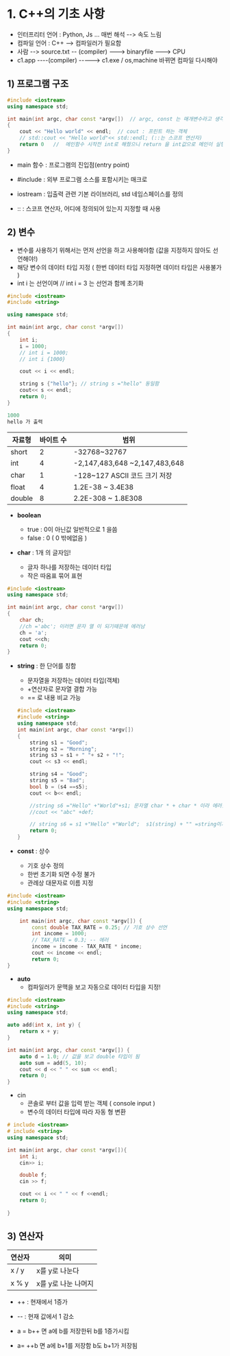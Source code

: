 # 1. C++의 기초 사항

- 인터프리터 언어 : Python, Js ... 매번 해석 --> 속도 느림
- 컴파일 언어 : C++     --> 컴파일러가 필요함
- 사람 --> source.txt -- (compiler) ---> binaryfile ---> CPU
- c1.app ----(compiler) -----> c1.exe  / os,machine 바뀌면 컴파일 다시해야

## 1) 프로그램 구조

```c++
#include <iostream>
using namespace std;

int main(int argc, char const *argv[])  // argc, const 는 매개변수라고 생각
{
	cout << "Hello world" << endl;  // cout : 프린트 하는 객체
	// std::cout << "Hello world"<< std::endl; (::는 스코프 연산자)
	return 0   //  메인함수 시작전 int로 해줬으니 return 을 int값으로 메인이 실행됨
}
```

- main 함수 : 프로그램의 진입점(entry point)
- #include : 외부 프로그램 소스를 포함시키는 매크로
- iostream : 입출력 관련 기본 라이브러리, std 네임스페이스를 정의

- ::     : 스코프 연산자, 어디에 정의되어 있는지 지정할 때 사용

## 2) 변수

- 변수를 사용하기 위해서는 먼저 선언을 하고 사용해야함 (값을 지정하지 않아도 선언해야!)
- 해당 변수의 데이터 타입 지정 ( 한번 데이터 타입 지정하면 데이터 타입은 사용불가 )
- int i  는 선언이며 // int i = 3  는 선언과 함께 초기화

```c++
#include <iostream>
#include <string>

using namespace std;

int main(int argc, char const *argv[])
{
    int i;
    i = 1000;
    // int i = 1000;
    // int i {1000}

    cout << i << endl;

    string s {"hello"}; // string s ="hello" 동일함
    cout<< s << endl;
    return 0;
}

1000
hello 가 출력
```

| 자료형 | 바이트 수 | 범위                            |
| ------ | --------- | ------------------------------- |
| short  | 2         | -32768~32767                    |
| int    | 4         | -2,147,483,648 ~2,147,483,648   |
| char   | 1         | -128~127   ASCII 코드 크기 저장 |
| float  | 4         | 1.2E-38 ~ 3.4E38                |
| double | 8         | 2.2E-308 ~ 1.8E308              |

- **boolean** 
  - true : 0이 아닌값 일반적으로 1 을씀
  - false : 0      ( 0 밖에없음 )

- **char**    : 1개 의 글자임!
  - 글자 하나를 저장하는 데이터 타입
  - 작은 따옴표 묶어 표현

```c++
#include <iostream>
using namespace std;

int main(int argc, char const *argv[])
{
    char ch;
    //ch ='abc'; 이러면 문자 열 이 되기때문에 에러남
    ch = 'a';
    cout <<ch;
    return 0;
}
```

- **string** : 한 단어를 칭함 

  - 문자열을 저장하는 데이터 타입(객체)
  - +연산자로 문자열 결합 가능
  - == 로 내용 비교 가능

  ```c++
  #include <iostream>
  #include <string>
  using namespace std;
  int main(int argc, char const *argv[])
  {
      string s1 = "Good";
      string s2 = "Morning";
      string s3 = s1 + " "+ s2 + "!";
      cout << s3 << endl;
  
      string s4 = "Good";
      string s5 = "Bad";
      bool b = (s4 ==s5);
      cout << b<< endl;
  
      //string s6 ="Hello" +"World"+s1; 문자열 char * + char * 이라 에러남
      //cout << "abc" +def;
  
      // string s6 = s1 +"Hello" +"World";  s1(string) + "" =string이기에 World까지 2번 반복하면 전체 string 으로 됨 즉 앞에 string을 둬라~!
      return 0;
  }
  ```

- **const** : 상수
  - 기호 상수 정의
  - 한번 초기화 되면 수정 불가
  - 관례상 대문자로 이름 지정

```c++
#include <iostream>
#include <string>
using namespace std;

	int main(int argc, char const *argv[]) {
		const double TAX_RATE = 0.25; // 기호 상수 선언
		int income = 1000;
		// TAX_RATE = 0.3; -- 에러
		income = income - TAX_RATE * income;
		cout << income << endl;
		return 0;
}
```

- **auto** 
  - 컴파일러가 문맥을 보고 자동으로 데이터 타입을 지정!

```C++
#include <iostream>
#include <string>
using namespace std;

auto add(int x, int y) {
	return x + y;
}

int main(int argc, char const *argv[]) {
	auto d = 1.0; // 값을 보고 double 타입이 됨
	auto sum = add(5, 10);
	cout << d << " " << sum << endl;
	return 0;
}

```



- cin
  - 콘솔로 부터 값을 입력 받는 객체 ( console input )
  - 변수의 데이터 타입에 따라 자동 형 변환

```c++
# include <iostream>
# include <string>
using namespace std;

int main(int argc, char const *argv[]){
    int i;
    cin>> i;

    double f;
    cin >> f;

    cout << i << " " << f <<endl;
    return 0;
    
}
```



## 3) 연산자

| 연산자 | 의미                |
| ------ | ------------------- |
| x / y  | x를 y로 나눈다      |
| x % y  | x를 y로 나눈 나머지 |

- ++  : 현재에서 1증가
- -- : 현재 값에서 1 감소

- a = b++ 면 a에  b를 저장한뒤 b를 1증가시킴
- a= ++b  면 a에 b+1를 저장함 b도 b+1가 저장됨